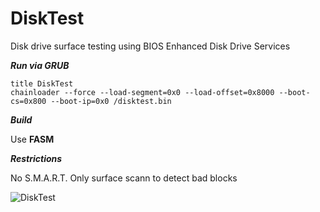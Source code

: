 # DiskTest
Disk drive surface testing using BIOS Enhanced Disk Drive Services

***Run via GRUB***
```
title DiskTest
chainloader --force --load-segment=0x0 --load-offset=0x8000 --boot-cs=0x800 --boot-ip=0x0 /disktest.bin
```

***Build***

Use **FASM**

***Restrictions***

No S.M.A.R.T. Only surface scann to detect bad blocks

![DiskTest](https://raw.githubusercontent.com/dx8vb/DiskTest/master/disktest.png)
